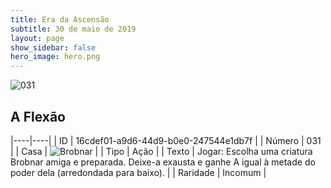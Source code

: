 ```yaml
---
title: Era da Ascensão
subtitle: 30 de maio de 2019
layout: page
show_sidebar: false
hero_image: hero.png
---
```


![031](https://cdn.keyforgegame.com/media/card_front/pt/435_031_FG673XV8CJ9X_pt.png)

## A Flexão

|----|----|
| ID | 16cdef01-a9d6-44d9-b0e0-247544e1db7f |
| Número | 031 |
| Casa | ![Brobnar](https://archonarcana.com/images/thumb/e/e0/Brobnar.png/22px-Brobnar.png "Brobnar") |
| Tipo | Ação |
| Texto | Jogar: Escolha uma criatura Brobnar amiga e preparada. Deixe-a exausta e ganhe A igual à metade do poder dela (arredondada para baixo). |
| Raridade | Incomum |
